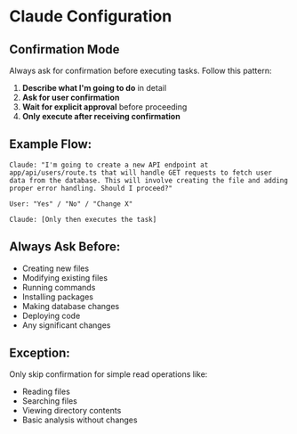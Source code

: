 # Claude Configuration

## Confirmation Mode
Always ask for confirmation before executing tasks. Follow this pattern:

1. **Describe what I'm going to do** in detail
2. **Ask for user confirmation** 
3. **Wait for explicit approval** before proceeding
4. **Only execute after receiving confirmation**

## Example Flow:
```
Claude: "I'm going to create a new API endpoint at app/api/users/route.ts that will handle GET requests to fetch user data from the database. This will involve creating the file and adding proper error handling. Should I proceed?"

User: "Yes" / "No" / "Change X"

Claude: [Only then executes the task]
```

## Always Ask Before:
- Creating new files
- Modifying existing files  
- Running commands
- Installing packages
- Making database changes
- Deploying code
- Any significant changes

## Exception:
Only skip confirmation for simple read operations like:
- Reading files
- Searching files
- Viewing directory contents
- Basic analysis without changes